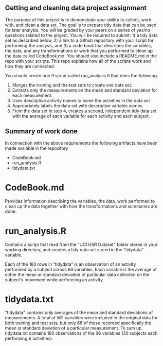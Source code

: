 ## Getting and cleaning data project assignment

The purpose of this project is to demonstrate your ability to collect, work with, and clean a data set. The goal is to prepare tidy data that can be used for later analysis. You will be graded by your peers on a series of yes/no questions related to the project. You will be required to submit: 1) a tidy data set as described below, 2) a link to a Github repository with your script for performing the analysis, and 3) a code book that describes the variables, the data, and any transformations or work that you performed to clean up the data called CodeBook.md. You should also include a README.md in the repo with your scripts. This repo explains how all of the scripts work and how they are connected.  

You should create one R script called run_analysis.R that does the following.

1. Merges the training and the test sets to create one data set.
2. Extracts only the measurements on the mean and standard deviation for each measurement.
3. Uses descriptive activity names to name the activities in the data set
4. Appropriately labels the data set with descriptive variable names.
5. From the data set in step 4, creates a second, independent tidy data set with the average of each variable for each activity and each subject.

## Summary of work done

In connection with the above requirements the following artifacts have been made avaiable in the repository

 * CodeBook.md
 * run_analysis.R
 * tidydata.txt

CodeBook.md
==========

Provides information describing the variables, the data, work performed to clean up the data together with how the transformations and summaries are done.

run_analysis.R
==========

Contains a script that read from the "UCI HAR Dataset" folder stored in your working directory, and creates a tidy data set stored in the "tidydata" variable. 

Each of the 180 rows in "tidydata" is an observation of an activity performed by a subject across 66 variables. Each variable is the average of either the mean or standard deviation of particular data collected on the subject's movement while performing an activity.

tidydata.txt
========

"tidydata" contains only averages of the mean and standard deviations of measurements. A total of 561 variables were included in the original data for both training and test sets, but only 66 of those recorded specifically the mean or standard deviation of a particular measurement. To sum up, tidydata.txt contains 180 observations of the 66 variables (30 subjects each performing 6 activities).
